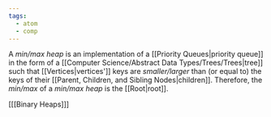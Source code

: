 ```yaml
---
tags:
  - atom
  - comp
---
```

A *min/max heap* is an implementation of a [[Priority Queues|priority queue]] in the form of a [[Computer Science/Abstract Data Types/Trees/Trees|tree]] such that [[Vertices|vertices']] keys are *smaller/larger* than (or equal to) the keys of their [[Parent, Children, and Sibling Nodes|children]]. Therefore, the *min/max* of a *min/max heap* is the [[Root|root]].

\[[[Binary Heaps]]\]